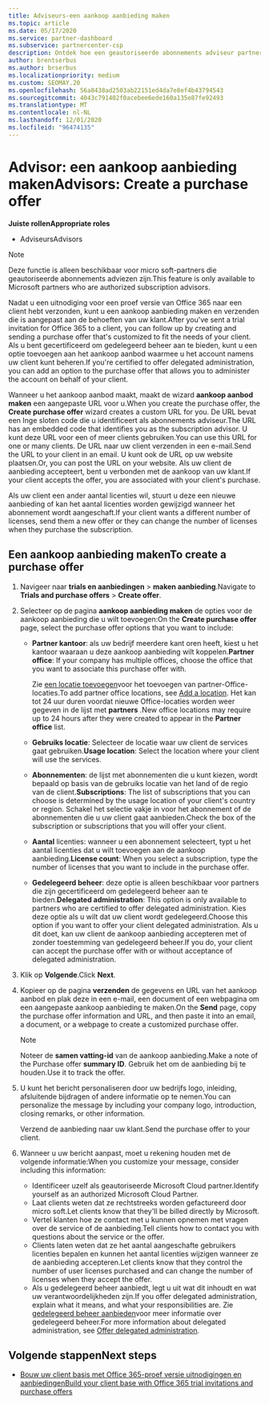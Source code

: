 ```yaml
---
title: Adviseurs-een aankoop aanbieding maken
ms.topic: article
ms.date: 05/17/2020
ms.service: partner-dashboard
ms.subservice: partnercenter-csp
description: Ontdek hoe een geautoriseerde abonnements adviseur partner centrum kan gebruiken voor het maken van een aankoop aanbieding en een aangepaste URL die kan worden opgenomen in Office 365-proef uitnodigingen.
author: brentserbus
ms.author: brserbus
ms.localizationpriority: medium
ms.custom: SEOMAY.20
ms.openlocfilehash: 56a8438ad2503ab22151ed4da7e8ef4b43794543
ms.sourcegitcommit: 4043c791402f0acebee6ede160a135e87fe92493
ms.translationtype: MT
ms.contentlocale: nl-NL
ms.lasthandoff: 12/01/2020
ms.locfileid: "96474135"
---
```

# <a name="advisors-create-a-purchase-offer"></a><span data-ttu-id="cf686-103">Advisor: een aankoop aanbieding maken</span><span class="sxs-lookup"><span data-stu-id="cf686-103">Advisors: Create a purchase offer</span></span>

 
<span data-ttu-id="cf686-104">**Juiste rollen**</span><span class="sxs-lookup"><span data-stu-id="cf686-104">**Appropriate roles**</span></span>

- <span data-ttu-id="cf686-105">Adviseurs</span><span class="sxs-lookup"><span data-stu-id="cf686-105">Advisors</span></span>


> [!NOTE]
> <span data-ttu-id="cf686-106">Deze functie is alleen beschikbaar voor micro soft-partners die geautoriseerde abonnements adviezen zijn.</span><span class="sxs-lookup"><span data-stu-id="cf686-106">This feature is only available to Microsoft partners who are authorized subscription advisors.</span></span>

<span data-ttu-id="cf686-107">Nadat u een uitnodiging voor een proef versie van Office 365 naar een client hebt verzonden, kunt u een aankoop aanbieding maken en verzenden die is aangepast aan de behoeften van uw klant.</span><span class="sxs-lookup"><span data-stu-id="cf686-107">After you've sent a trial invitation for Office 365 to a client, you can follow up by creating and sending a purchase offer that's customized to fit the needs of your client.</span></span> <span data-ttu-id="cf686-108">Als u bent gecertificeerd om gedelegeerd beheer aan te bieden, kunt u een optie toevoegen aan het aankoop aanbod waarmee u het account namens uw client kunt beheren.</span><span class="sxs-lookup"><span data-stu-id="cf686-108">If you're certified to offer delegated administration, you can add an option to the purchase offer that allows you to administer the account on behalf of your client.</span></span>

<span data-ttu-id="cf686-109">Wanneer u het aankoop aanbod maakt, maakt de wizard **aankoop aanbod maken** een aangepaste URL voor u.</span><span class="sxs-lookup"><span data-stu-id="cf686-109">When you create the purchase offer, the **Create purchase offer** wizard creates a custom URL for you.</span></span> <span data-ttu-id="cf686-110">De URL bevat een Inge sloten code die u identificeert als abonnements adviseur.</span><span class="sxs-lookup"><span data-stu-id="cf686-110">The URL has an embedded code that identifies you as the subscription advisor.</span></span> <span data-ttu-id="cf686-111">U kunt deze URL voor een of meer clients gebruiken.</span><span class="sxs-lookup"><span data-stu-id="cf686-111">You can use this URL for one or many clients.</span></span> <span data-ttu-id="cf686-112">De URL naar uw client verzenden in een e-mail.</span><span class="sxs-lookup"><span data-stu-id="cf686-112">Send the URL to your client in an email.</span></span> <span data-ttu-id="cf686-113">U kunt ook de URL op uw website plaatsen.</span><span class="sxs-lookup"><span data-stu-id="cf686-113">Or, you can post the URL on your website.</span></span> <span data-ttu-id="cf686-114">Als uw client de aanbieding accepteert, bent u verbonden met de aankoop van uw klant.</span><span class="sxs-lookup"><span data-stu-id="cf686-114">If your client accepts the offer, you are associated with your client's purchase.</span></span>

<span data-ttu-id="cf686-115">Als uw client een ander aantal licenties wil, stuurt u deze een nieuwe aanbieding of kan het aantal licenties worden gewijzigd wanneer het abonnement wordt aangeschaft.</span><span class="sxs-lookup"><span data-stu-id="cf686-115">If your client wants a different number of licenses, send them a new offer or they can change the number of licenses when they purchase the subscription.</span></span>

## <a name="to-create-a-purchase-offer"></a><span data-ttu-id="cf686-116">Een aankoop aanbieding maken</span><span class="sxs-lookup"><span data-stu-id="cf686-116">To create a purchase offer</span></span>

1. <span data-ttu-id="cf686-117">Navigeer naar **trials en aanbiedingen**  >  **maken aanbieding**.</span><span class="sxs-lookup"><span data-stu-id="cf686-117">Navigate to **Trials and purchase offers** > **Create offer**.</span></span>

2. <span data-ttu-id="cf686-118">Selecteer op de pagina **aankoop aanbieding maken** de opties voor de aankoop aanbieding die u wilt toevoegen:</span><span class="sxs-lookup"><span data-stu-id="cf686-118">On the **Create purchase offer** page, select the purchase offer options that you want to include:</span></span>

    - <span data-ttu-id="cf686-119">**Partner kantoor**: als uw bedrijf meerdere kant oren heeft, kiest u het kantoor waaraan u deze aankoop aanbieding wilt koppelen.</span><span class="sxs-lookup"><span data-stu-id="cf686-119">**Partner office**: If your company has multiple offices, choose the office that you want to associate this purchase offer with.</span></span>

        <span data-ttu-id="cf686-120">Zie [een locatie toevoegen](manage-locations.md)voor het toevoegen van partner-Office-locaties.</span><span class="sxs-lookup"><span data-stu-id="cf686-120">To add partner office locations, see [Add a location](manage-locations.md).</span></span> <span data-ttu-id="cf686-121">Het kan tot 24 uur duren voordat nieuwe Office-locaties worden weer gegeven in de lijst met **partners** .</span><span class="sxs-lookup"><span data-stu-id="cf686-121">New office locations may require up to 24 hours after they were created to appear in the **Partner office** list.</span></span>

    - <span data-ttu-id="cf686-122">**Gebruiks locatie**: Selecteer de locatie waar uw client de services gaat gebruiken.</span><span class="sxs-lookup"><span data-stu-id="cf686-122">**Usage location**: Select the location where your client will use the services.</span></span>
    - <span data-ttu-id="cf686-123">**Abonnementen**: de lijst met abonnementen die u kunt kiezen, wordt bepaald op basis van de gebruiks locatie van het land of de regio van de client.</span><span class="sxs-lookup"><span data-stu-id="cf686-123">**Subscriptions**: The list of subscriptions that you can choose is determined by the usage location of your client's country or region.</span></span> <span data-ttu-id="cf686-124">Schakel het selectie vakje in voor het abonnement of de abonnementen die u uw client gaat aanbieden.</span><span class="sxs-lookup"><span data-stu-id="cf686-124">Check the box of the subscription or subscriptions that you will offer your client.</span></span>
    - <span data-ttu-id="cf686-125">**Aantal** licenties: wanneer u een abonnement selecteert, typt u het aantal licenties dat u wilt toevoegen aan de aankoop aanbieding.</span><span class="sxs-lookup"><span data-stu-id="cf686-125">**License count**: When you select a subscription, type the number of licenses that you want to include in the purchase offer.</span></span>
    - <span data-ttu-id="cf686-126">**Gedelegeerd beheer**: deze optie is alleen beschikbaar voor partners die zijn gecertificeerd om gedelegeerd beheer aan te bieden.</span><span class="sxs-lookup"><span data-stu-id="cf686-126">**Delegated administration**: This option is only available to partners who are certified to offer delegated administration.</span></span> <span data-ttu-id="cf686-127">Kies deze optie als u wilt dat uw client wordt gedelegeerd.</span><span class="sxs-lookup"><span data-stu-id="cf686-127">Choose this option if you want to offer your client delegated administration.</span></span> <span data-ttu-id="cf686-128">Als u dit doet, kan uw client de aankoop aanbieding accepteren met of zonder toestemming van gedelegeerd beheer.</span><span class="sxs-lookup"><span data-stu-id="cf686-128">If you do, your client can accept the purchase offer with or without acceptance of delegated administration.</span></span>

3. <span data-ttu-id="cf686-129">Klik op **Volgende**.</span><span class="sxs-lookup"><span data-stu-id="cf686-129">Click **Next**.</span></span>

4. <span data-ttu-id="cf686-130">Kopieer op de pagina **verzenden** de gegevens en URL van het aankoop aanbod en plak deze in een e-mail, een document of een webpagina om een aangepaste aankoop aanbieding te maken.</span><span class="sxs-lookup"><span data-stu-id="cf686-130">On the **Send** page, copy the purchase offer information and URL, and then paste it into an email, a document, or a webpage to create a customized purchase offer.</span></span>

    > [!NOTE]
    > <span data-ttu-id="cf686-131">Noteer de **samen vatting-id** van de aankoop aanbieding.</span><span class="sxs-lookup"><span data-stu-id="cf686-131">Make a note of the Purchase offer **summary ID**.</span></span> <span data-ttu-id="cf686-132">Gebruik het om de aanbieding bij te houden.</span><span class="sxs-lookup"><span data-stu-id="cf686-132">Use it to track the offer.</span></span>

5. <span data-ttu-id="cf686-133">U kunt het bericht personaliseren door uw bedrijfs logo, inleiding, afsluitende bijdragen of andere informatie op te nemen.</span><span class="sxs-lookup"><span data-stu-id="cf686-133">You can personalize the message by including your company logo, introduction, closing remarks, or other information.</span></span>

    <span data-ttu-id="cf686-134">Verzend de aanbieding naar uw klant.</span><span class="sxs-lookup"><span data-stu-id="cf686-134">Send the purchase offer to your client.</span></span>

6. <span data-ttu-id="cf686-135">Wanneer u uw bericht aanpast, moet u rekening houden met de volgende informatie:</span><span class="sxs-lookup"><span data-stu-id="cf686-135">When you customize your message, consider including this information:</span></span>

    - <span data-ttu-id="cf686-136">Identificeer uzelf als geautoriseerde Microsoft Cloud partner.</span><span class="sxs-lookup"><span data-stu-id="cf686-136">Identify yourself as an authorized Microsoft Cloud Partner.</span></span>
    - <span data-ttu-id="cf686-137">Laat clients weten dat ze rechtstreeks worden gefactureerd door micro soft.</span><span class="sxs-lookup"><span data-stu-id="cf686-137">Let clients know that they'll be billed directly by Microsoft.</span></span>
    - <span data-ttu-id="cf686-138">Vertel klanten hoe ze contact met u kunnen opnemen met vragen over de service of de aanbieding.</span><span class="sxs-lookup"><span data-stu-id="cf686-138">Tell clients how to contact you with questions about the service or the offer.</span></span>
    - <span data-ttu-id="cf686-139">Clients laten weten dat ze het aantal aangeschafte gebruikers licenties bepalen en kunnen het aantal licenties wijzigen wanneer ze de aanbieding accepteren.</span><span class="sxs-lookup"><span data-stu-id="cf686-139">Let clients know that they control the number of user licenses purchased and can change the number of licenses when they accept the offer.</span></span>
    - <span data-ttu-id="cf686-140">Als u gedelegeerd beheer aanbiedt, legt u uit wat dit inhoudt en wat uw verantwoordelijkheden zijn.</span><span class="sxs-lookup"><span data-stu-id="cf686-140">If you offer delegated administration, explain what it means, and what your responsibilities are.</span></span> <span data-ttu-id="cf686-141">Zie [gedelegeerd beheer aanbieden](customers-revoke-admin-privileges.md)voor meer informatie over gedelegeerd beheer.</span><span class="sxs-lookup"><span data-stu-id="cf686-141">For more information about delegated administration, see [Offer delegated administration](customers-revoke-admin-privileges.md).</span></span>

## <a name="next-steps"></a><span data-ttu-id="cf686-142">Volgende stappen</span><span class="sxs-lookup"><span data-stu-id="cf686-142">Next steps</span></span>

- [<span data-ttu-id="cf686-143">Bouw uw client basis met Office 365-proef versie uitnodigingen en aanbiedingen</span><span class="sxs-lookup"><span data-stu-id="cf686-143">Build your client base with Office 365 trial invitations and purchase offers</span></span>](advisors-build-your-business.md)